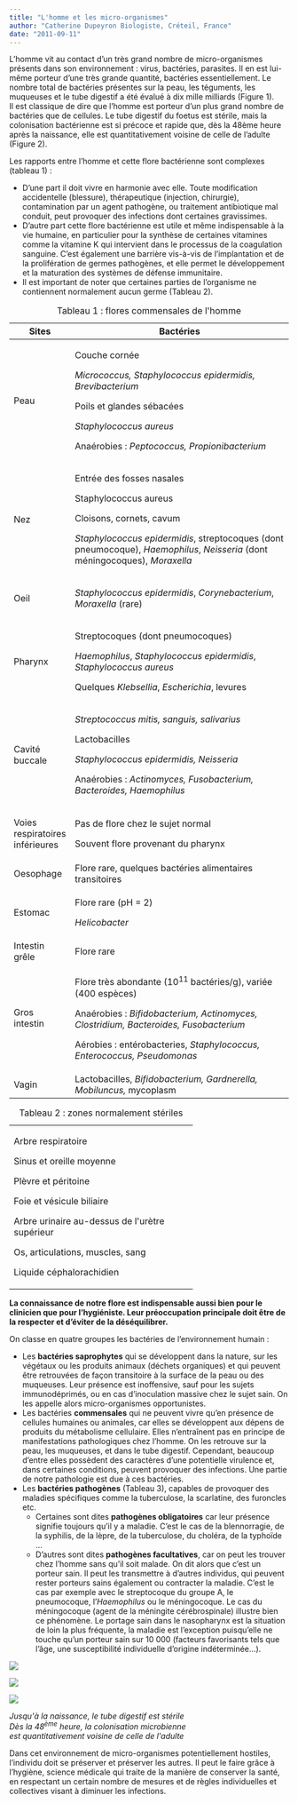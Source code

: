 ```yaml
---
title: "L'homme et les micro-organismes"
author: "Catherine Dupeyron Biologiste, Créteil, France"
date: "2011-09-11"
---
```


<div class="teaser"><p>L’homme vit au contact d’un très grand nombre de micro-organismes présents dans son environnement : virus, bactéries, parasites. Il en est lui-même porteur d’une très grande quantité, bactéries essentiellement. Le nombre total de bactéries présentes sur la peau, les téguments, les<br />
muqueuses et le tube digestif a été évalué à dix mille milliards (Figure 1).<br />
Il est classique de dire que l’homme est porteur d’un plus grand nombre de bactéries que de cellules. Le tube digestif du foetus est stérile, mais la colonisation bactérienne est si précoce et rapide que, dès la 48ème heure après la naissance, elle est quantitativement voisine de celle de l’adulte (Figure 2).</p></div>

Les rapports entre l’homme et cette flore bactérienne sont complexes (tableau 1) :

- D’une part il doit vivre en harmonie avec elle. Toute modification accidentelle (blessure), thérapeutique (injection, chirurgie), contamination par un agent pathogène, ou traitement antibiotique mal conduit, peut provoquer des infections dont certaines gravissimes.
- D’autre part cette flore bactérienne est utile et même indispensable à la vie humaine, en particulier pour la synthèse de certaines vitamines comme la vitamine K qui intervient dans le processus de la coagulation sanguine. C’est également une barrière vis-à-vis de l’implantation et de la prolifération de germes pathogènes, et elle permet le développement et la maturation des systèmes de défense immunitaire.
- Il est important de noter que certaines parties de l’organisme ne contiennent normalement aucun germe (Tableau 2).

<table>
<caption>Tableau 1 : flores commensales de l'homme</caption>

<thead>

<tr>

<th scope="col">Sites</th>

<th scope="col" style="width: 398px;">Bactéries</th>

</tr>

</thead>

<tbody>

<tr>

<td>

Peau

</td>

<td style="width: 402px;">

Couche cornée

<em>Micrococcus, Staphylococcus epidermidis, Brevibacterium</em>

Poils et glandes sébacées

<em>Staphylococcus aureus</em>

Anaérobies : <em>Peptococcus, Propionibacterium</em>

</td>

</tr>

<tr>

<td>

Nez

</td>

<td style="width: 402px;">

Entrée des fosses nasales

Staphylococcus aureus

Cloisons, cornets, cavum

<em>Staphylococcus epidermidis</em>, streptocoques (dont pneumocoque), <em>Haemophilus</em>, <em>Neisseria</em> (dont méningocoques), <em>Moraxella</em>

</td>

</tr>

<tr>

<td>

Oeil

</td>

<td style="width: 402px;">

<em>Staphylococcus epidermidis</em>, <em>Corynebacterium</em>, <em>Moraxella</em> (rare)

</td>

</tr>

<tr>

<td>

Pharynx

</td>

<td style="width: 402px;">

Streptocoques (dont pneumocoques)

<em>Haemophilus</em>, <em>Staphylococcus epidermidis</em>, <em>Staphylococcus aureus</em>

Quelques <em>Klebsellia</em>, <em>Escherichia</em>, levures

</td>

</tr>

<tr>

<td>

Cavité buccale

</td>

<td style="width: 402px;">

<em>Streptococcus mitis, sanguis, salivarius</em>

Lactobacilles

<em>Staphylococcus epidermidis, Neisseria</em>

Anaérobies : <em>Actinomyces, Fusobacterium, Bacteroides, Haemophilus</em>

</td>

</tr>

<tr>

<td>

Voies respiratoires inférieures

</td>

<td style="width: 402px;">

Pas de flore chez le sujet normal

Souvent flore provenant du pharynx

</td>

</tr>

<tr>

<td>Oesophage</td>

<td style="width: 402px;">Flore rare, quelques bactéries alimentaires transitoires</td>

</tr>

<tr>

<td>

Estomac

</td>

<td style="width: 402px;">

Flore rare (pH = 2)

<em>Helicobacter</em>

</td>

</tr>

<tr>

<td>Intestin grêle</td>

<td style="width: 402px;">Flore rare</td>

</tr>

<tr>

<td>

Gros intestin

</td>

<td style="width: 402px;">

Flore très abondante (10<sup>11</sup> bactéries/g), variée (400 espèces)

Anaérobies : <em>Bifidobacterium, Actinomyces, Clostridium, Bacteroides, Fusobacterium</em>

Aérobies : entérobacteries, <em>Staphylococcus, Enterococcus, Pseudomonas</em>

</td>

</tr>

<tr>

<td>Vagin</td>

<td style="width: 402px;">Lactobacilles, <em>Bifidobacterium, Gardnerella, Mobiluncus,</em> mycoplasm</td>

</tr>

</tbody>

</table>

<table>
<caption>Tableau 2 : zones normalement stériles</caption>

<tbody>

<tr>

<td style="width: 315px;">

Arbre respiratoire

Sinus et oreille moyenne

Plèvre et péritoine

Foie et vésicule biliaire

Arbre urinaire au-dessus de l'urètre supérieur

Os, articulations, muscles, sang

Liquide céphalorachidien

</td>

</tr>

</tbody>

</table>

**La connaissance de notre flore est indispensable aussi bien pour le clinicien que pour l’hygiéniste. Leur préoccupation principale doit être de la respecter et d’éviter de la déséquilibrer.**

On classe en quatre groupes les bactéries de l’environnement humain :

- Les **bactéries saprophytes** qui se développent dans la nature, sur les végétaux ou les produits animaux (déchets organiques) et qui peuvent être retrouvées de façon transitoire à la surface de la peau ou des muqueuses. Leur présence est inoffensive, sauf pour les sujets immunodéprimés, ou en cas d’inoculation massive chez le sujet sain. On les appelle alors micro-organismes opportunistes.
- Les bactéries **commensales** qui ne peuvent vivre qu’en présence de cellules humaines ou animales, car elles se développent aux dépens de produits du métabolisme cellulaire. Elles n’entraînent pas en principe de manifestations pathologiques chez l’homme. On les retrouve sur la peau, les muqueuses, et dans le tube digestif. Cependant, beaucoup d’entre elles possèdent des caractères d’une potentielle virulence et, dans certaines conditions, peuvent provoquer des infections. Une partie de notre pathologie est due à ces bactéries.
- Les **bactéries pathogènes** (Tableau 3), capables de provoquer des maladies spécifiques comme la tuberculose, la scarlatine, des furoncles etc.
  - Certaines sont dites **pathogènes obligatoires** car leur présence signifie toujours qu’il y a maladie. C’est le cas de la blennorragie, de la syphilis, de la lèpre, de la tuberculose, du choléra, de la typhoïde …
  - D’autres sont dites **pathogènes facultatives**, car on peut les trouver chez l’homme sans qu’il soit malade. On dit alors que c’est un porteur sain. Il peut les transmettre à d’autres individus, qui peuvent rester porteurs sains également ou contracter la maladie. C’est le cas par exemple avec le streptocoque du groupe A, le pneumocoque, l’*Haemophilus* ou le méningocoque. Le cas du méningocoque (agent de la méningite cérébrospinale) illustre bien ce phénomène. Le portage sain dans le nasopharynx est la situation de loin la plus fréquente, la maladie est l’exception puisqu’elle ne touche qu’un porteur sain sur 10 000 (facteurs favorisants tels que l’âge, une susceptibilité individuelle d’origine indéterminée…).

![](schema-bacteries.jpg)

![](image004-homme-microorg.jpg)

![](image006-homme-microorg.jpg)

*Jusqu'à la naissance, le tube digestif est stérile  
Dès la 48<sup>ème</sup> heure, la colonisation microbienne  
est quantitativement voisine de celle de l'adulte*

Dans cet environnement de micro-organismes potentiellement hostiles, l’individu doit se préserver et préserver les autres. Il peut le faire grâce à l’hygiène, science médicale qui traite de la manière de conserver la santé, en respectant un certain nombre de mesures et de règles individuelles et collectives visant à diminuer les infections.
